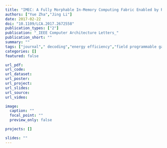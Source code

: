 ```yaml
---
title: "IMEC: A Fully Morphable In-Memory Computing Fabric Enabled by Resistive Crossbar"
authors: ["Yue Zha","Jing Li"]
date: 2017-02-22
doi: "10.1109/LCA.2017.2672558"
publication_types: ["2"]
publication: "_IEEE Computer Architecture Letters_"
publication_short: ""
summary: ""
tags: ["journal"," decoding","energy efficiency","field programmable gate arrays","nonvolatile memory","program processors","non-volatile memory","tcam","energy-efficiency computing","processing-in-memory"]
categories: []
featured: false

url_pdf:
url_code:
url_dataset:
url_poster:
url_project:
url_slides:
url_source:
url_video:

image:
  caption: ""
  focal_point: ""
  preview_only: false

projects: []

slides: ""
---
```


